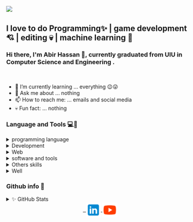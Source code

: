 
![](https://komarev.com/ghpvc/?username=XAbirHasan&color=brightgreen)

## I love to do Programming✨ | game development💘 | editing 💀 | machine learning 🤖
### Hi there, I'm Abir Hassan 👦, currently graduated from UIU in Computer Science and Engineering .
<br>

- 🌱 I’m currently learning ... everything 😉😜
- 💬 Ask me about ... nothing
- 📫 How to reach me: ... emails and social media
- 💀 Fun fact: ... nothing

### Language and Tools 💻🔨

  <details>
      <summary>programming language</summary>
      <img align="center" alt="c" src="https://github.com/XAbirHasan/XAbirHasan/blob/main/icon-64/language/c-64.png">
      <img align="center" alt="c++" src="https://github.com/XAbirHasan/XAbirHasan/blob/main/icon-64/language/c%2B%2B-64.png">
      <img align="center" alt="c#" src="https://github.com/XAbirHasan/XAbirHasan/blob/main/icon-64/language/c-sharp-64.png">
      <img align="center" alt="java" src="https://github.com/XAbirHasan/XAbirHasan/blob/main/icon-64/language/java-64.png">
      <img align="center" alt="python" src="https://github.com/XAbirHasan/XAbirHasan/blob/main/icon-64/language/python-64.png">
      <img align="center" alt="dart" src="https://github.com/XAbirHasan/XAbirHasan/blob/main/icon-64/language/dart_64.png">
      <br>
      <br>
  </details>
  
  <details>
      <summary>Development</summary>
      <img align="center" alt="Django" src="https://github.com/XAbirHasan/XAbirHasan/blob/main/icon-64/dev/django_64.png">
      <img align="center" alt="Flutter" src="https://github.com/XAbirHasan/XAbirHasan/blob/main/icon-64/dev/flutter_64.png">
      <img align="center" alt="Native Android" src="https://github.com/XAbirHasan/XAbirHasan/blob/main/icon-64/dev/android_64.png">
      <img align="center" alt="Game dev" src="https://github.com/XAbirHasan/XAbirHasan/blob/main/icon-64/dev/machine-learning-64.png">
      <img align="center" alt="Game dev" src="https://github.com/XAbirHasan/XAbirHasan/blob/main/icon-64/dev/game-development.png">
      <br>
      <br>
  </details>

  <details>
	<summary>Web</summary>
	<img align="center" alt="html" src="https://github.com/XAbirHasan/XAbirHasan/blob/main/icon-64/web/html-64.png">
	<img align="center" alt="css" src="https://github.com/XAbirHasan/XAbirHasan/blob/main/icon-64/web/css-64.png">
	<img align="center" alt="javascript" src="https://github.com/XAbirHasan/XAbirHasan/blob/main/icon-64/web/javascript-64.png">
	<img align="center" alt="mysql" src="https://github.com/XAbirHasan/XAbirHasan/blob/main/icon-64/web/mysql64.png">
	<img align="center" alt="php" src="https://github.com/XAbirHasan/XAbirHasan/blob/main/icon-64/web/php-64.png">
	<br>
	<br>
  </details>

  <details>
	<summary>software and tools</summary>
	<h4> Editor </h4>
	<img align="center" alt="android studio" src="https://github.com/XAbirHasan/XAbirHasan/blob/main/icon-64/tools/editor/android-studio-64.png">
	<img align="center" alt="eclipse" src="https://github.com/XAbirHasan/XAbirHasan/blob/main/icon-64/tools/editor/eclipse-64.png">
	<img align="center" alt="intellij" src="https://github.com/XAbirHasan/XAbirHasan/blob/main/icon-64/tools/editor/intellij-idea-64.png">
	<img align="center" alt="sublimetext" src="https://github.com/XAbirHasan/XAbirHasan/blob/main/icon-64/tools/editor/sublime-text-64.png">
	<img align="center" alt="unity" src="https://github.com/XAbirHasan/XAbirHasan/blob/main/icon-64/tools/editor/unity-64.png">
	<img align="center" alt="visual-studio" src="https://github.com/XAbirHasan/XAbirHasan/blob/main/icon-64/tools/editor/visual-studio-64.png">
	<br>
	<br>
	<h4> Documentation </h4>
	<img align="center" alt="word" src="https://github.com/XAbirHasan/XAbirHasan/blob/main/icon-64/tools/document/microsoft-word-64.png">
	<img align="center" alt="excel" src="https://github.com/XAbirHasan/XAbirHasan/blob/main/icon-64/tools/document/microsoft-excel-64.png">
	<img align="center" alt="powerpoint" src="https://github.com/XAbirHasan/XAbirHasan/blob/main/icon-64/tools/document/microsoft-powerpoint-64.png">
	<br>
	<br>
	<h4> Editing </h4>
	<img align="center" alt="blender" src="https://github.com/XAbirHasan/XAbirHasan/blob/main/icon-64/tools/Editing/blender-3d-64.png">
	<img align="center" alt="adobe photoshop" src="https://github.com/XAbirHasan/XAbirHasan/blob/main/icon-64/tools/Editing/adobe-photoshop-64.png">
	<img align="center" alt="adobe illustrator" src="https://github.com/XAbirHasan/XAbirHasan/blob/main/icon-64/tools/Editing/adobe-illustrator-64.png">
	<img align="center" alt="adobe premiere pro" src="https://github.com/XAbirHasan/XAbirHasan/blob/main/icon-64/tools/Editing/adobe_pre_pro_64.png">
	<img align="center" alt="audacity" src="https://github.com/XAbirHasan/XAbirHasan/blob/main/icon-64/tools/Editing/audacity-64.png">
	<br>
	<br>
  </details>
  <details>
	<summary>Others skills</summary>
	<img align="center" alt="ai" src="https://github.com/XAbirHasan/XAbirHasan/blob/main/icon-64/others/ai-64.png">
	<img align="center" alt="game" src="https://github.com/XAbirHasan/XAbirHasan/blob/main/icon-64/others/game-64.png">
	<img align="center" alt="guitar" src="https://github.com/XAbirHasan/XAbirHasan/blob/main/icon-64/others/guitar-64.png">
	<img align="center" alt="mobile" src="https://github.com/XAbirHasan/XAbirHasan/blob/main/icon-64/others/mobile-64.png">
  </details>
  
  
  <details>
<summary>Well</summary>

<details>
<summary>Try this</summary>
</details>
</details>
  
### Github info 👀

<details>
	<summary>✨ GitHub Stats</summary>
	<img align="center" alt="Abir's GitHub Stats" src="https://github-readme-stats.vercel.app/api?username=XAbirHasan&show_icons=true&hide_border=true">
</details>

<div align="center">
	<a href="#" target="_blank">
		<img align="center" width="40" alt="" src="https://github.com/XAbirHasan/XAbirHasan/blob/main/icon-64/social/facebook-logo-64.png">
	</a>
	<a href="https://www.instagram.com/abir_hasan_al_rabbi/" target="_blank">
		<img align="center" width="40" alt="" src="https://github.com/XAbirHasan/XAbirHasan/blob/main/icon-64/social/instagram-64.png">
	</a>
	<a href="https://www.linkedin.com/in/abir-hassan" target="_blank">
		<img align="center" width="40" alt="" src="https://github.com/XAbirHasan/XAbirHasan/blob/main/icon-64/social/linkdin-64.png">
	</a>
	<a href="https://www.youtube.com/channel/UClAvPJ1k-m2WYt2Rj5OcoOg" target="_blank">
		<img align="center" width="40" alt="" src="https://github.com/XAbirHasan/XAbirHasan/blob/main/icon-64/social/youtube-64.png">
	</a>
</div>
<!--
![](https://komarev.com/ghpvc/?username=XAbirHasan&color=brightgreen)

-->
